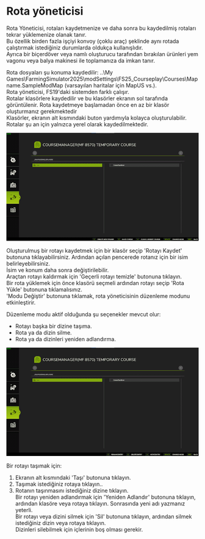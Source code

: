 # Rota yöneticisi
  
Rota Yöneticisi, rotaları kaydetmenize ve daha sonra bu kaydedilmiş rotaları tekrar yüklemenize olanak tanır.  
Bu özellik birden fazla işçiyi konvoy (çoklu araç) şeklinde aynı rotada çalıştırmak istediğiniz durumlarda oldukça kullanışlıdır.  
Ayrıca bir biçerdöver veya namlı oluşturucu tarafından bırakılan ürünleri yem vagonu veya balya makinesi ile toplamanıza da imkan tanır.  
  
Rota dosyaları şu konuma kaydedilir: ..\My Games\FarmingSimulator2025\modSettings\FS25_Courseplay\Courses\Mapname.SampleModMap (varsayılan haritalar için MapUS vs.).  
Rota yöneticisi, FS19'daki sistemden farklı çalışır.  
Rotalar klasörlere kaydedilir ve bu klasörler ekranın sol tarafında görüntülenir. Rota kaydetmeye başlamadan önce en az bir klasör oluşturmanız gerekmektedir  
Klasörler, ekranın alt kısmındaki buton yardımıyla kolayca oluşturulabilir.  
Rotalar şu an için yalnızca yerel olarak kaydedilmektedir.  


![Image](../assets/images/managerbasehelp_0_0_765_430.png)

  
Oluşturulmuş bir rotayı kaydetmek için bir klasör seçip 'Rotayı Kaydet' butonuna tıklayabilirsiniz. Ardından açılan pencerede rotanız için bir isim belirleyebilirsiniz.  
İsim ve konum daha sonra değiştirilebilir.  
Araçtan rotayı kaldırmak için 'Geçerli rotayı temizle' butonuna tıklayın.  
Bir rota yüklemek için önce klasörü seçmeli ardından rotayı seçip 'Rota Yükle' butonuna tıklamalısınız.  
'Modu Değiştir' butonuna tıklamak, rota yöneticisinin düzenleme modunu etkinleştirir.  


  
Düzenleme modu aktif olduğunda şu seçenekler mevcut olur:  

- Rotayı başka bir dizine taşıma.  
- Rota ya da dizin silme.  
- Rota ya da dizinleri yeniden adlandırma.  


![Image](../assets/images/manageredithelp_0_0_765_430.png)

  
Bir rotayı taşımak için:   

  1) Ekranın alt kısmındaki 'Taşı' butonuna tıklayın.  
  2) Taşımak istediğiniz rotaya tıklayın..  
  3) Rotanın taşınmasını istediğiniz dizine tıklayın.  
Bir rotayı yeniden adlandırmak için 'Yeniden Adlandır' butonuna tıklayın, ardından klasöre veya rotaya tıklayın. Sonrasında yeni adı yazmanız yeterli.  
Bir rotayı veya dizini silmek için 'Sil' butonuna tıklayın, ardından silmek istediğiniz dizin veya rotaya tıklayın.  
Dizinleri silebilmek için içlerinin boş olması gerekir.  


